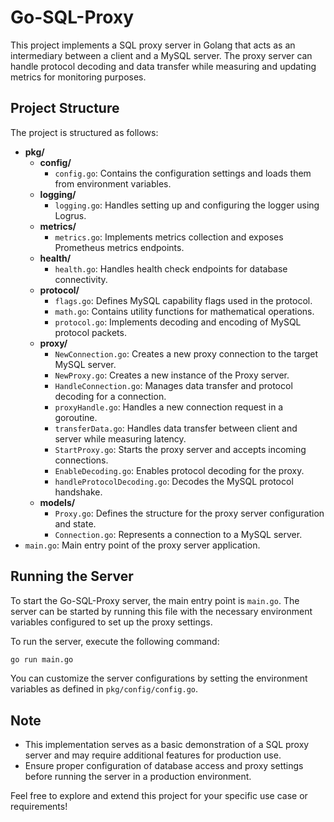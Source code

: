 # Go-SQL-Proxy

This project implements a SQL proxy server in Golang that acts as an intermediary between a client and a MySQL server. The proxy server can handle protocol decoding and data transfer while measuring and updating metrics for monitoring purposes.

## Project Structure

The project is structured as follows:

- **pkg/**
  - **config/**
    - `config.go`: Contains the configuration settings and loads them from environment variables.
  - **logging/**
    - `logging.go`: Handles setting up and configuring the logger using Logrus.
  - **metrics/**
    - `metrics.go`: Implements metrics collection and exposes Prometheus metrics endpoints.
  - **health/**
    - `health.go`: Handles health check endpoints for database connectivity.
  - **protocol/**
    - `flags.go`: Defines MySQL capability flags used in the protocol.
    - `math.go`: Contains utility functions for mathematical operations.
    - `protocol.go`: Implements decoding and encoding of MySQL protocol packets.
  - **proxy/**
    - `NewConnection.go`: Creates a new proxy connection to the target MySQL server.
    - `NewProxy.go`: Creates a new instance of the Proxy server.
    - `HandleConnection.go`: Manages data transfer and protocol decoding for a connection.
    - `proxyHandle.go`: Handles a new connection request in a goroutine.
    - `transferData.go`: Handles data transfer between client and server while measuring latency.
    - `StartProxy.go`: Starts the proxy server and accepts incoming connections.
    - `EnableDecoding.go`: Enables protocol decoding for the proxy.
    - `handleProtocolDecoding.go`: Decodes the MySQL protocol handshake.
  - **models/**
    - `Proxy.go`: Defines the structure for the proxy server configuration and state.
    - `Connection.go`: Represents a connection to a MySQL server.
- `main.go`: Main entry point of the proxy server application.

## Running the Server

To start the Go-SQL-Proxy server, the main entry point is `main.go`. The server can be started by running this file with the necessary environment variables configured to set up the proxy settings.

To run the server, execute the following command:

```bash
go run main.go
```

You can customize the server configurations by setting the environment variables as defined in `pkg/config/config.go`.

## Note

- This implementation serves as a basic demonstration of a SQL proxy server and may require additional features for production use.
- Ensure proper configuration of database access and proxy settings before running the server in a production environment.

Feel free to explore and extend this project for your specific use case or requirements!
